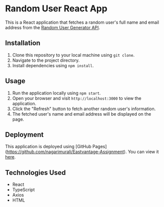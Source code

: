 # Random User React App

This is a React application that fetches a random user's full name and email address from the [Random User Generator API](https://randomuser.me/api).

## Installation

1. Clone this repository to your local machine using `git clone`.
2. Navigate to the project directory.
3. Install dependencies using `npm install`.

## Usage

1. Run the application locally using `npm start`.
2. Open your browser and visit `http://localhost:3000` to view the application.
3. Click the "Refresh" button to fetch another random user's information.
4. The fetched user's name and email address will be displayed on the page.

## Deployment

This application is deployed using [GitHub Pages] (https://github.com/nagarimurali/Eastvantage-Assignment). You can view it [here](https://nagarimurali.github.io/Eastvantage-Assignment/).

## Technologies Used

- React
- TypeScript
- Axios
- HTML

